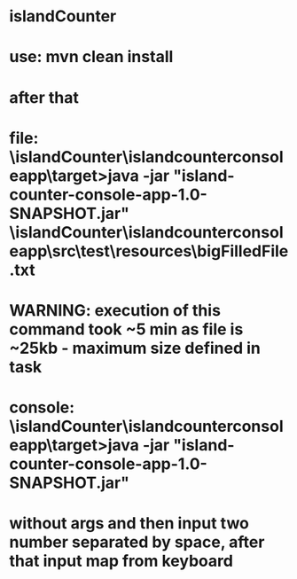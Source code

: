 # islandCounter
# use: mvn clean install
# after that
# file: <your-home-path>\islandCounter\islandcounterconsoleapp\target>java -jar "island-counter-console-app-1.0-SNAPSHOT.jar" <your-home-path>\islandCounter\islandcounterconsoleapp\src\test\resources\bigFilledFile.txt
# WARNING: execution of this command took ~5 min as file is ~25kb - maximum size defined in task
# console: <your-home-path>\islandCounter\islandcounterconsoleapp\target>java -jar "island-counter-console-app-1.0-SNAPSHOT.jar"
# without args and then input two number separated by space, after that input map from keyboard